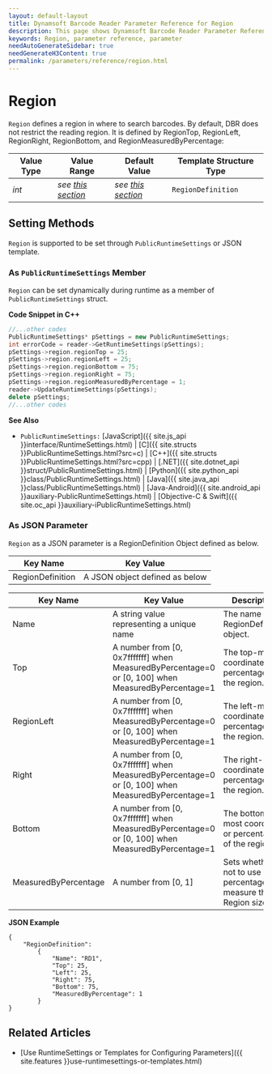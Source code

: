 ```yaml
---
layout: default-layout
title: Dynamsoft Barcode Reader Parameter Reference for Region
description: This page shows Dynamsoft Barcode Reader Parameter Reference for Region.
keywords: Region, parameter reference, parameter
needAutoGenerateSidebar: true
needGenerateH3Content: true
permalink: /parameters/reference/region.html
---
```



# Region 

`Region` defines a region in where to search barcodes. By default, DBR does not restrict the reading region. It is defined by RegionTop, RegionLeft, RegionRight, RegionBottom, and RegionMeasuredByPercentage:

| Value Type | Value Range | Default Value | Template Structure Type |
| ---------- | ----------- | ------------- | ----------------------- |
| *int* | *see [this section](#as-json-parameter)* | *see [this section](#as-json-parameter)* | `RegionDefinition` |

## Setting Methods
`Region` is supported to be set through `PublicRuntimeSettings` or JSON template.

### As `PublicRuntimeSettings` Member
`Region` can be set dynamically during runtime as a member of `PublicRuntimeSettings` struct.


**Code Snippet in C++**
```cpp
//...other codes
PublicRuntimeSettings* pSettings = new PublicRuntimeSettings;
int errorCode = reader->GetRuntimeSettings(pSettings);
pSettings->region.regionTop = 25;
pSettings->region.regionLeft = 25;
pSettings->region.regionBottom = 75;
pSettings->region.regionRight = 75;
pSettings->region.regionMeasuredByPercentage = 1;
reader->UpdateRuntimeSettings(pSettings);
delete pSettings;
//...other codes
```


**See Also**      
- `PublicRuntimeSettings:` [JavaScript]({{ site.js_api }}interface/RuntimeSettings.html) \| [C]({{ site.structs }}PublicRuntimeSettings.html?src=c) \| [C++]({{ site.structs }}PublicRuntimeSettings.html?src=cpp) \| [.NET]({{ site.dotnet_api }}struct/PublicRuntimeSettings.html) \| [Python]({{ site.python_api }}class/PublicRuntimeSettings.html) \| [Java]({{ site.java_api }}class/PublicRuntimeSettings.html) \| [Java-Android]({{ site.android_api }}auxiliary-PublicRuntimeSettings.html) \| [Objective-C & Swift]({{ site.oc_api }}auxiliary-iPublicRuntimeSettings.html)


### As JSON Parameter
`Region` as a JSON parameter is a RegionDefinition Object defined as below.   

| Key Name | Key Value |
| -------- | --------- |
| RegionDefinition | A JSON object defined as below |

| Key Name | Key Value | Description |
| -------- | --------- | ----------- |
| Name | A string value representing a unique name | The name of the RegionDefinition object. |
| Top | A number from [0, 0x7fffffff] when MeasuredByPercentage=0 or [0, 100] when MeasuredByPercentage=1 | The top-most coordinate or percentage of the region. |
| RegionLeft | A number from [0, 0x7fffffff] when MeasuredByPercentage=0 or [0, 100] when MeasuredByPercentage=1 | The left-most coordinate or percentage of the region. |
| Right | A number from [0, 0x7fffffff] when MeasuredByPercentage=0 or [0, 100] when MeasuredByPercentage=1 | The right-most coordinate or percentage of the region. |
| Bottom | A number from [0, 0x7fffffff] when MeasuredByPercentage=0 or [0, 100] when MeasuredByPercentage=1 | The bottom-most coordinate or percentage of the region. |
| MeasuredByPercentage | A number from [0, 1] | Sets whether or not to use percentages to measure the Region size. |


**JSON Example**   
```
{
    "RegionDefinition": 
        {
            "Name": "RD1", 
            "Top": 25, 
            "Left": 25, 
            "Right": 75, 
            "Bottom": 75, 
            "MeasuredByPercentage": 1
        }
}
```


<!--
## Impacts on Performance
### Speed
Setting `Region` to a appropriate value may speed up the process.

### Read Rate
`Region` has no influence on the Read Rate.

### Accuracy
`Region` has no influence on the Accuracy.

-->
## Related Articles
- [Use RuntimeSettings or Templates for Configuring Parameters]({{ site.features }}use-runtimesettings-or-templates.html)
